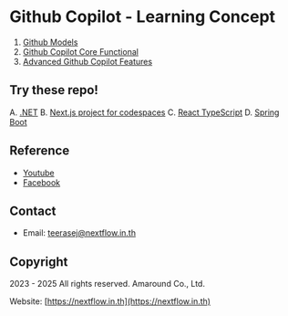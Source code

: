 
# Github Copilot - Learning Concept

1. [Github Models](labs/github-models/README.md)
2. [Github Copilot Core Functional](labs/concept/README.md)
3. [Advanced Github Copilot Features](labs/advanced-features/README.md)

## Try these repo!

A. [.NET](./labs//dotnet/1-github-copilot.md)
B. [Next.js project for codespaces](https://github.com/nextflow-git-school/nextjs-blog/)
C. [React TypeScript](labs/react-typescript/README.md)
D. [Spring Boot](labs/java-spring-boot/README.md)

## Reference

- [Youtube](https://www.youtube.com/@teerasej)
- [Facebook](https://www.facebook.com/nextflow)

## Contact

- Email: teerasej@nextflow.in.th


## Copyright

2023 - 2025 All rights reserved. Amaround Co., Ltd. 

Website: [https://nextflow.in.th](https://nextflow.in.th)
